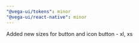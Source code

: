 ```yaml
---
"@vega-ui/tokens": minor
"@vega-ui/react-native": minor
---
```


Added new sizes for button and icon button - xl, xs
